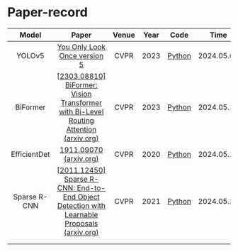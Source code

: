 # Paper-record
|    Model     |                            Paper                             | Venue | Year |                             Code                             | Time       |
| :----------: | :----------------------------------------------------------: | :---: | :--: | :----------------------------------------------------------: | ---------- |
|    YOLOv5    | [You Only Look Once version 5]() | CVPR  | 2023 |       [Python]([https://github.com/Ashores/YOLO_person](https://github.com/ultralytics/yolov5))       | 2024.05.08 |
|   BiFormer   | [[2303.08810\] BiFormer: Vision Transformer with Bi-Level Routing Attention (arxiv.org)](https://arxiv.org/abs/2303.08810) | CVPR  | 2023 |       [Python](https://github.com/rayleizhu/BiFormer)        | 2024.05.12 |
| EfficientDet |  [1911.09070 (arxiv.org)](https://arxiv.org/pdf/1911.09070)  | CVPR  | 2020 | [Python](https://github.com/google/automl/tree/master/efficientdet) | 2024.05.16 |
| Sparse R-CNN | [[2011.12450\] Sparse R-CNN: End-to-End Object Detection with Learnable Proposals (arxiv.org)](https://arxiv.org/abs/2011.12450) | CVPR  | 2021 |      [Python](https://github.com/PeizeSun/SparseR-CNN)       | 2024.05.20 |
|              |                                                              |       |      |                                                              |            |
|              |                                                              |       |      |                                                              |            |
